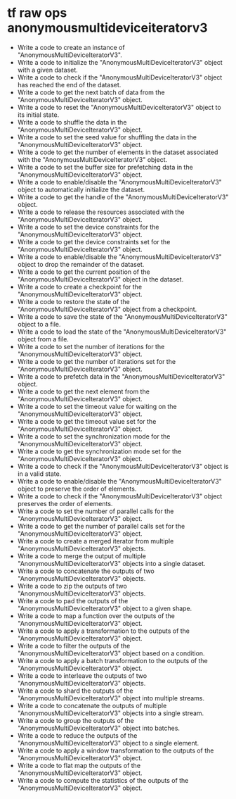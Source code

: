 # tf raw ops anonymousmultideviceiteratorv3

- Write a code to create an instance of "AnonymousMultiDeviceIteratorV3".
- Write a code to initialize the "AnonymousMultiDeviceIteratorV3" object with a given dataset.
- Write a code to check if the "AnonymousMultiDeviceIteratorV3" object has reached the end of the dataset.
- Write a code to get the next batch of data from the "AnonymousMultiDeviceIteratorV3" object.
- Write a code to reset the "AnonymousMultiDeviceIteratorV3" object to its initial state.
- Write a code to shuffle the data in the "AnonymousMultiDeviceIteratorV3" object.
- Write a code to set the seed value for shuffling the data in the "AnonymousMultiDeviceIteratorV3" object.
- Write a code to get the number of elements in the dataset associated with the "AnonymousMultiDeviceIteratorV3" object.
- Write a code to set the buffer size for prefetching data in the "AnonymousMultiDeviceIteratorV3" object.
- Write a code to enable/disable the "AnonymousMultiDeviceIteratorV3" object to automatically initialize the dataset.
- Write a code to get the handle of the "AnonymousMultiDeviceIteratorV3" object.
- Write a code to release the resources associated with the "AnonymousMultiDeviceIteratorV3" object.
- Write a code to set the device constraints for the "AnonymousMultiDeviceIteratorV3" object.
- Write a code to get the device constraints set for the "AnonymousMultiDeviceIteratorV3" object.
- Write a code to enable/disable the "AnonymousMultiDeviceIteratorV3" object to drop the remainder of the dataset.
- Write a code to get the current position of the "AnonymousMultiDeviceIteratorV3" object in the dataset.
- Write a code to create a checkpoint for the "AnonymousMultiDeviceIteratorV3" object.
- Write a code to restore the state of the "AnonymousMultiDeviceIteratorV3" object from a checkpoint.
- Write a code to save the state of the "AnonymousMultiDeviceIteratorV3" object to a file.
- Write a code to load the state of the "AnonymousMultiDeviceIteratorV3" object from a file.
- Write a code to set the number of iterations for the "AnonymousMultiDeviceIteratorV3" object.
- Write a code to get the number of iterations set for the "AnonymousMultiDeviceIteratorV3" object.
- Write a code to prefetch data in the "AnonymousMultiDeviceIteratorV3" object.
- Write a code to get the next element from the "AnonymousMultiDeviceIteratorV3" object.
- Write a code to set the timeout value for waiting on the "AnonymousMultiDeviceIteratorV3" object.
- Write a code to get the timeout value set for the "AnonymousMultiDeviceIteratorV3" object.
- Write a code to set the synchronization mode for the "AnonymousMultiDeviceIteratorV3" object.
- Write a code to get the synchronization mode set for the "AnonymousMultiDeviceIteratorV3" object.
- Write a code to check if the "AnonymousMultiDeviceIteratorV3" object is in a valid state.
- Write a code to enable/disable the "AnonymousMultiDeviceIteratorV3" object to preserve the order of elements.
- Write a code to check if the "AnonymousMultiDeviceIteratorV3" object preserves the order of elements.
- Write a code to set the number of parallel calls for the "AnonymousMultiDeviceIteratorV3" object.
- Write a code to get the number of parallel calls set for the "AnonymousMultiDeviceIteratorV3" object.
- Write a code to create a merged iterator from multiple "AnonymousMultiDeviceIteratorV3" objects.
- Write a code to merge the output of multiple "AnonymousMultiDeviceIteratorV3" objects into a single dataset.
- Write a code to concatenate the outputs of two "AnonymousMultiDeviceIteratorV3" objects.
- Write a code to zip the outputs of two "AnonymousMultiDeviceIteratorV3" objects.
- Write a code to pad the outputs of the "AnonymousMultiDeviceIteratorV3" object to a given shape.
- Write a code to map a function over the outputs of the "AnonymousMultiDeviceIteratorV3" object.
- Write a code to apply a transformation to the outputs of the "AnonymousMultiDeviceIteratorV3" object.
- Write a code to filter the outputs of the "AnonymousMultiDeviceIteratorV3" object based on a condition.
- Write a code to apply a batch transformation to the outputs of the "AnonymousMultiDeviceIteratorV3" object.
- Write a code to interleave the outputs of two "AnonymousMultiDeviceIteratorV3" objects.
- Write a code to shard the outputs of the "AnonymousMultiDeviceIteratorV3" object into multiple streams.
- Write a code to concatenate the outputs of multiple "AnonymousMultiDeviceIteratorV3" objects into a single stream.
- Write a code to group the outputs of the "AnonymousMultiDeviceIteratorV3" object into batches.
- Write a code to reduce the outputs of the "AnonymousMultiDeviceIteratorV3" object to a single element.
- Write a code to apply a window transformation to the outputs of the "AnonymousMultiDeviceIteratorV3" object.
- Write a code to flat map the outputs of the "AnonymousMultiDeviceIteratorV3" object.
- Write a code to compute the statistics of the outputs of the "AnonymousMultiDeviceIteratorV3" object.